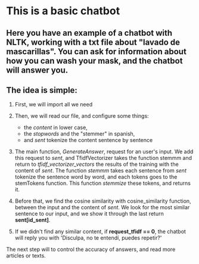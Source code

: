 # This is a basic chatbot

## Here you have an example of a chatbot with NLTK, working with a txt file about "lavado de mascarillas". You can ask for information about how you can wash your mask, and the chatbot will answer you.

## The idea is simple:

1. First, we will import all we need

2. Then, we will read our file, and configure some things:
   * the *content* in lower case,
   * the *stopwords* and the "stemmer" in spanish,
   * and *sent* tokenize the content sentence by sentence

3. The main function, *GenerateAnswer*, request for an user's input. We add this request to *sent*, and TfidfVectorizer takes the function stemmm and return to *tfidf_vectorizer_vectors* the results of the training with the content of *sent*. The function *stemmm* takes each sentence from *sent* tokenize the sentence word by word, and each tokens goes to the stemTokens function. This function *stemmize* these tokens, and returns it.
4. Before that, we find the cosine similarity with cosine_similarity function, between the input and the content of *sent*. We look for the most similar sentence to our input, and we show it through the last return **sent[id_sent]**.
5. If we didn't find any similar content, if **request_tfidf == 0**, the chatbot will reply you with 'Disculpa, no te entendí, puedes repetir?'

The next step will to control the accuracy of answers, and read more articles or texts.
